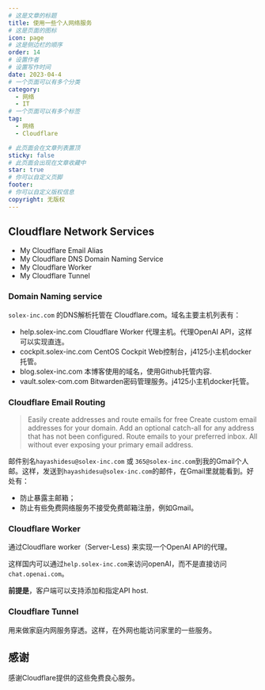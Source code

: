 ```yaml
---
# 这是文章的标题
title: 使用一些个人网络服务
# 这是页面的图标
icon: page
# 这是侧边栏的顺序
order: 14
# 设置作者
# 设置写作时间
date: 2023-04-4
# 一个页面可以有多个分类
category:
  - 网络
  - IT
# 一个页面可以有多个标签
tag:
  - 网络
  - Cloudflare

# 此页面会在文章列表置顶
sticky: false
# 此页面会出现在文章收藏中
star: true
# 你可以自定义页脚
footer: 
# 你可以自定义版权信息
copyright: 无版权
---
```





## Cloudflare Network Services

- My Cloudflare Email Alias
- My Cloudflare DNS Domain Naming Service
- My Cloudflare Worker
- My Cloudflare Tunnel

### Domain Naming service

`solex-inc.com` 的DNS解析托管在 Cloudflare.com。域名主要主机列表有：
- help.solex-inc.com  Cloudflare Worker 代理主机。代理OpenAI API，这样可以实现直连。
- cockpit.solex-inc.com CentOS Cockpit Web控制台，j4125小主机docker托管。
- blog.solex-inc.com 本博客使用的域名，使用Github托管内容.
- vault.solex-com.com Bitwarden密码管理服务。j4125小主机docker托管。


### Cloudflare Email Routing

>Easily create addresses and route emails for free
Create custom email addresses for your domain. Add an optional catch-all for any address that has not been configured. Route emails to your preferred inbox. All without ever exposing your primary email address.

邮件别名`hayashidesu@solex-inc.com` 或 `365@solex-inc.com`到我的Gmail个人邮。这样，发送到`hayashidesu@solex-inc.com`的邮件，在Gmail里就能看到。好处有：

- 防止暴露主邮箱；
- 防止有些免费网络服务不接受免费邮箱注册，例如Gmail。

### Cloudflare Worker

通过Cloudflare worker（Server-Less) 来实现一个OpenAI API的代理。

这样国内可以通过`help.solex-inc.com`来访问openAI，而不是直接访问`chat.openai.com`。

**前提是**，客户端可以支持添加和指定API host.


### Cloudflare Tunnel

用来做家庭内网服务穿透。这样，在外网也能访问家里的一些服务。


## 感谢

感谢Cloudflare提供的这些免费良心服务。